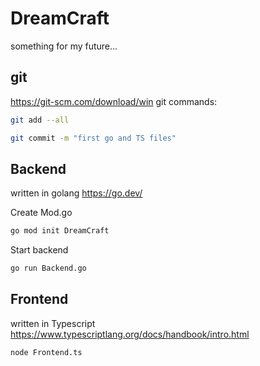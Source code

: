 # DreamCraft
something for my future...


## git
https://git-scm.com/download/win
git commands:
```bash
git add --all
```
```bash
git commit -m "first go and TS files"
```


## Backend
written in golang
https://go.dev/

Create Mod.go
```bash
go mod init DreamCraft
```

Start backend
```bash
go run Backend.go
```


## Frontend
written in Typescript
https://www.typescriptlang.org/docs/handbook/intro.html

```bash
node Frontend.ts
```

